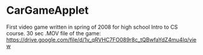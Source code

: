 # CarGameApplet

First video game written in spring of 2008 for high school Intro to CS course.
30 sec .MOV file of the game: https://drive.google.com/file/d/1v_qRVHC7FO089r8c_tQBwfaYdZ4mu4lq/view
